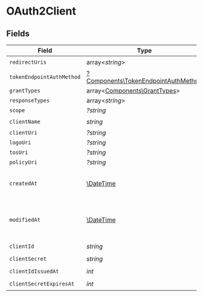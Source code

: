 # OAuth2Client


## Fields

| Field                                                                                     | Type                                                                                      | Required                                                                                  | Description                                                                               |
| ----------------------------------------------------------------------------------------- | ----------------------------------------------------------------------------------------- | ----------------------------------------------------------------------------------------- | ----------------------------------------------------------------------------------------- |
| `redirectUris`                                                                            | array<*string*>                                                                           | :heavy_check_mark:                                                                        | N/A                                                                                       |
| `tokenEndpointAuthMethod`                                                                 | [?Components\TokenEndpointAuthMethod](../../Models/Components/TokenEndpointAuthMethod.md) | :heavy_minus_sign:                                                                        | N/A                                                                                       |
| `grantTypes`                                                                              | array<[Components\GrantTypes](../../Models/Components/GrantTypes.md)>                     | :heavy_minus_sign:                                                                        | N/A                                                                                       |
| `responseTypes`                                                                           | array<*string*>                                                                           | :heavy_minus_sign:                                                                        | N/A                                                                                       |
| `scope`                                                                                   | *?string*                                                                                 | :heavy_minus_sign:                                                                        | N/A                                                                                       |
| `clientName`                                                                              | *string*                                                                                  | :heavy_check_mark:                                                                        | N/A                                                                                       |
| `clientUri`                                                                               | *?string*                                                                                 | :heavy_minus_sign:                                                                        | N/A                                                                                       |
| `logoUri`                                                                                 | *?string*                                                                                 | :heavy_minus_sign:                                                                        | N/A                                                                                       |
| `tosUri`                                                                                  | *?string*                                                                                 | :heavy_minus_sign:                                                                        | N/A                                                                                       |
| `policyUri`                                                                               | *?string*                                                                                 | :heavy_minus_sign:                                                                        | N/A                                                                                       |
| `createdAt`                                                                               | [\DateTime](https://www.php.net/manual/en/class.datetime.php)                             | :heavy_check_mark:                                                                        | Creation timestamp of the object.                                                         |
| `modifiedAt`                                                                              | [\DateTime](https://www.php.net/manual/en/class.datetime.php)                             | :heavy_check_mark:                                                                        | Last modification timestamp of the object.                                                |
| `clientId`                                                                                | *string*                                                                                  | :heavy_check_mark:                                                                        | N/A                                                                                       |
| `clientSecret`                                                                            | *string*                                                                                  | :heavy_check_mark:                                                                        | N/A                                                                                       |
| `clientIdIssuedAt`                                                                        | *int*                                                                                     | :heavy_check_mark:                                                                        | N/A                                                                                       |
| `clientSecretExpiresAt`                                                                   | *int*                                                                                     | :heavy_check_mark:                                                                        | N/A                                                                                       |